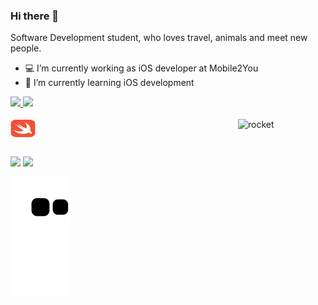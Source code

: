 
### Hi there 👋

Software Development student, who loves travel, animals and meet new people.

- 💻 I’m currently working as iOS developer at Mobile2You
- 🌱 I’m currently learning iOS development
<body>
  <div>
    <a href="https://github.com/GodoyNico">
  <img height="180em" src="https://github-readme-stats.vercel.app/api?username=GodoyNico&show_icons=true&theme=dracula&include_all_commits=true&count_private=true"/>
<img height="180em" src="https://github-readme-stats.vercel.app/api/top-langs/?username=GodoyNico&layout=compact&langs_count=7&theme=dracula"/>
</div>
<div style="display: inline_block"><br>
<img align="center" alt="GodoyNico-swift" height="30" width="40" src="https://raw.githubusercontent.com/devicons/devicon/master/icons/swift/swift-original.svg">
<a><img align="right" alt="rocket" height="120" width="140" src="https://media.giphy.com/media/jfF6mIPumEzN9QW0kL/giphy.gif"></a>
</div>
    
##

<div>
<a href="https://www.instagram.com/_godoynico/" target="_blank"><img src="https://img.shields.io/badge/-Instagram-%23E4405F?style=for-the-badge&logo=instagram&logoColor=white" target="_blank"></a>
<a href="https://www.linkedin.com/in/n%C3%ADcolas-godoy-de-almeida/" target="_blank"><img src="https://img.shields.io/badge/-LinkedIn-%230077B5?style=for-the-badge&logo=linkedin&logoColor=white" target="_blank"></a>

![Snake animation](https://github.com/rafaballerini/rafaballerini/blob/output/github-contribution-grid-snake.svg)
    
</div>
